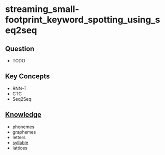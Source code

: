 # streaming_small-footprint_keyword_spotting_using_seq2seq
## Question
- TODO
## Key Concepts
- RNN-T
- CTC
- Seq2Seq
## [Knowledge][1]
- phonemes
- graphemes
- letters
- [syllable][2]
- lattices


[1]:https://prowritingaid.com/art/317/What-are-Phonemes%2C-Graphemes%2C-and-Digraphs.aspx
[2]:https://www.grammar-monster.com/glossary/syllable.htm